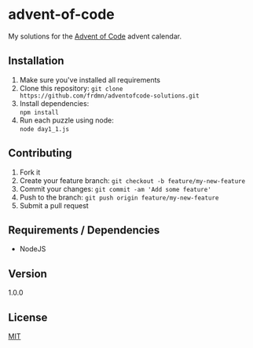 # advent-of-code

My solutions for the [Advent of Code](http://adventofcode.com/) advent calendar.

## Installation

1. Make sure you've installed all requirements
2. Clone this repository:
  `git clone https://github.com/frdmn/adventofcode-solutions.git`
3. Install dependencies:  
  `npm install`
4. Run each puzzle using node:  
  `node day1_1.js`

## Contributing

1. Fork it
2. Create your feature branch: `git checkout -b feature/my-new-feature`
3. Commit your changes: `git commit -am 'Add some feature'`
4. Push to the branch: `git push origin feature/my-new-feature`
5. Submit a pull request

## Requirements / Dependencies

* NodeJS

## Version

1.0.0

## License

[MIT](LICENSE)

